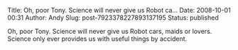 Title: Oh, poor Tony. Science will never give us Robot ca...
Date: 2008-10-01 00:31
Author: Andy
Slug: post-7923378227893137195
Status: published

Oh, poor Tony. Science will never give us Robot cars, maids or lovers. Science only ever provides us with useful things by accident.
